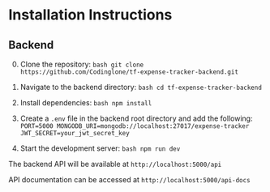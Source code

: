 # Installation Instructions

## Backend

0. Clone the repository:   ```bash
   git clone https://github.com/Codinglone/tf-expense-tracker-backend.git   ```

1. Navigate to the backend directory:   ```bash
   cd tf-expense-tracker-backend   ```

2. Install dependencies:   ```bash
   npm install   ```

3. Create a `.env` file in the backend root directory and add the following:   ```
   PORT=5000
   MONGODB_URI=mongodb://localhost:27017/expense-tracker
   JWT_SECRET=your_jwt_secret_key   ```

4. Start the development server:   ```bash
   npm run dev   ```

The backend API will be available at `http://localhost:5000/api`

API documentation can be accessed at `http://localhost:5000/api-docs`